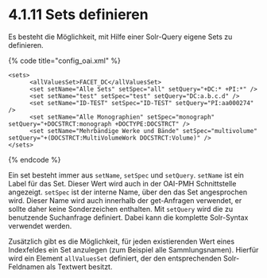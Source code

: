 # 4.1.11 Sets definieren

Es besteht die Möglichkeit, mit Hilfe einer Solr-Query eigene Sets zu definieren.

{% code title="config\_oai.xml" %}
```markup
<sets>
      <allValuesSet>FACET_DC</allValuesSet>
      <set setName="Alle Sets" setSpec="all" setQuery="+DC:* +PI:*" />
      <set setName="test" setSpec="test" setQuery="DC:a.b.c.d" />
      <set setName="ID-TEST" setSpec="ID-TEST" setQuery="PI:aa000274" />
      <set setName="Alle Monographien" setSpec="monograph"   setQuery="+DOCSTRCT:monograph +DOCTYPE:DOCSTRCT" />
      <set setName="Mehrbändige Werke und Bände" setSpec="multivolume" setQuery="+(DOCSTRCT:MultiVolumeWork DOCSTRCT:Volume)" />
</sets>
```
{% endcode %}

Ein set besteht immer aus `setName`, `setSpec` und `setQuery`. `setName` ist ein Label für das Set. Dieser Wert wird auch in der OAI-PMH Schnittstelle angezeigt. `setSpec` ist der interne Name, über den das Set angesprochen wird. Dieser Name wird auch innerhalb der get-Anfragen verwendet, er sollte daher keine Sonderzeichen enthalten. Mit `setQuery` wird die zu benutzende Suchanfrage definiert. Dabei kann die komplette Solr-Syntax verwendet werden.

Zusätzlich gibt es die Möglichkeit, für jeden existierenden Wert eines Indexfeldes ein Set anzulegen \(zum Beispiel alle Sammlungsnamen\). Hierfür wird ein Element `allValuesSet` definiert, der den entsprechenden Solr-Feldnamen als Textwert besitzt.

